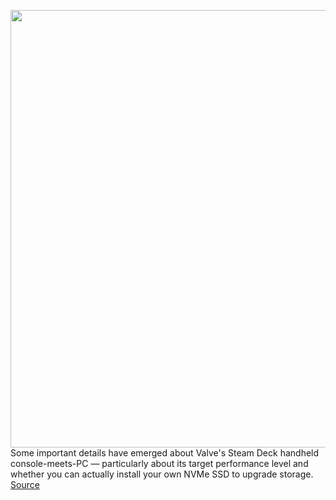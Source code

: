 <img src='https://cdn.vox-cdn.com/thumbor/3Qf2hTq_6vOdNjSm5NqkBv8NGKw=/0x0:4729x2618/1200x0/filters:focal(0x0:4729x2618):no_upscale()/cdn.vox-cdn.com/uploads/chorus_asset/file/22722262/Steam_Deck_multiplayer.jpg' width='700px' /><br/>
Some important details have emerged about Valve's Steam Deck handheld console-meets-PC — particularly about its target performance level and whether you can actually install your own NVMe SSD to upgrade storage.
<a href='https://www.theverge.com/2021/7/22/22589033/valve-steam-deck-pc-screen-performance-target-30hz-gameplay-upgradeable-ssd'> Source <a/>